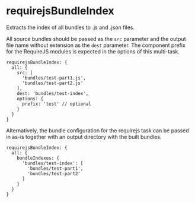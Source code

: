 # requirejsBundleIndex

Extracts the index of all bundles to .js and .json files.

All source bundles should be passed as the `src` parameter and the
output file name without extension as the `dest` parameter. The
component prefix for the RequireJS modules is expected in the options
of this multi-task.

    requirejsBundleIndex: {
      all: {
        src: [
          'bundles/test-part1.js',
          'bundles/test-part2.js'
        ],
        dest: 'bundles/test-index',
        options: {
          prefix: 'test' // optional
        }
      }
    }

Alternatively, the bundle configuration for the requirejs task can be
passed in as-is together with an output directory with the built bundles.

    requirejsBundleIndex: {
      all: {
        bundleIndexes: {
          'bundles/test-index': [
            'bundles/test-part1',
            'bundles/test-part2'
          ]
        }
      }
    }
